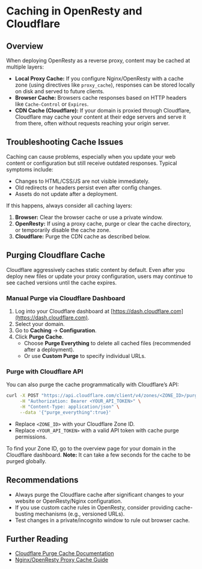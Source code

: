 # Caching in OpenResty and Cloudflare

## Overview

When deploying OpenResty as a reverse proxy, content may be cached at multiple layers:

- **Local Proxy Cache:** If you configure Nginx/OpenResty with a cache zone (using directives like `proxy_cache`), responses can be stored locally on disk and served to future clients.
- **Browser Cache:** Browsers cache responses based on HTTP headers like `Cache-Control` or `Expires`.
- **CDN Cache (Cloudflare):** If your domain is proxied through Cloudflare, Cloudflare may cache your content at their edge servers and serve it from there, often without requests reaching your origin server.

## Troubleshooting Cache Issues

Caching can cause problems, especially when you update your web content or configuration but still receive outdated responses. Typical symptoms include:

- Changes to HTML/CSS/JS are not visible immediately.
- Old redirects or headers persist even after config changes.
- Assets do not update after a deployment.

If this happens, always consider all caching layers:  
1. **Browser:** Clear the browser cache or use a private window.
2. **OpenResty:** If using a proxy cache, purge or clear the cache directory, or temporarily disable the cache zone.
3. **Cloudflare:** Purge the CDN cache as described below.

## Purging Cloudflare Cache

Cloudflare aggressively caches static content by default. Even after you deploy new files or update your proxy configuration, users may continue to see cached versions until the cache expires.

### Manual Purge via Cloudflare Dashboard

1. Log into your Cloudflare dashboard at [https://dash.cloudflare.com](https://dash.cloudflare.com).
2. Select your domain.
3. Go to **Caching** → **Configuration**.
4. Click **Purge Cache**.
    - Choose **Purge Everything** to delete all cached files (recommended after a deployment).
    - Or use **Custom Purge** to specify individual URLs.

### Purge with Cloudflare API

You can also purge the cache programmatically with Cloudflare’s API:

```bash
curl -X POST "https://api.cloudflare.com/client/v4/zones/<ZONE_ID>/purge_cache" \
     -H "Authorization: Bearer <YOUR_API_TOKEN>" \
     -H "Content-Type: application/json" \
     --data '{"purge_everything":true}'
````

* Replace `<ZONE_ID>` with your Cloudflare Zone ID.
* Replace `<YOUR_API_TOKEN>` with a valid API token with cache purge permissions.

To find your Zone ID, go to the overview page for your domain in the Cloudflare dashboard.
**Note:** It can take a few seconds for the cache to be purged globally.

## Recommendations

* Always purge the Cloudflare cache after significant changes to your website or OpenResty/Nginx configuration.
* If you use custom cache rules in OpenResty, consider providing cache-busting mechanisms (e.g., versioned URLs).
* Test changes in a private/incognito window to rule out browser cache.

## Further Reading

* [Cloudflare Purge Cache Documentation](https://developers.cloudflare.com/cache/how-to/purge-cache/)
* [Nginx/OpenResty Proxy Cache Guide](https://openresty.org/en/using-ngx_lua.html#caching)
